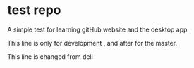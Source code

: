 # test repo
A simple test for learning gitHub website and the desktop app

This line is only for development , and after for the master.

This line is changed from dell